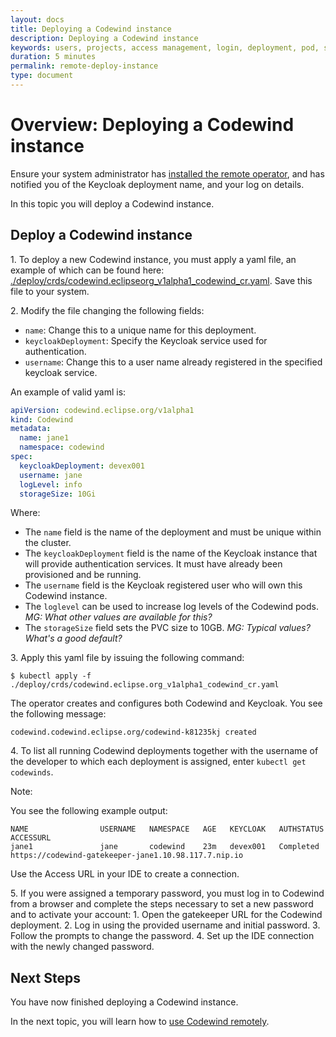 ```yaml
---
layout: docs
title: Deploying a Codewind instance
description: Deploying a Codewind instance
keywords: users, projects, access management, login, deployment, pod, security, securing cloud connection, remote deployment of Codewind, remote, remote operator, remote codewind instance
duration: 5 minutes
permalink: remote-deploy-instance
type: document
---
```


# Overview: Deploying a Codewind instance

Ensure your system administrator has [installed the remote operator](./remote-install-operator.html), and has notified you of the Keycloak deployment name, and your log on details. 

In this topic you will deploy a Codewind instance.

## Deploy a Codewind instance

1\. To deploy a new Codewind instance, you must apply a yaml file, an example of which can be found here: [./deploy/crds/codewind.eclipseorg_v1alpha1_codewind_cr.yaml](./deploy/crds/codewind.eclipseorg_v1alpha1_codewind_cr.yaml). Save this file to your system. 

2\. Modify the file changing the following fields:
- `name`: Change this to a unique name for this deployment.
- `keycloakDeployment`: Specify the Keycloak service used for authentication.
- `username`: Change this to a user name already registered in the specified keycloak service.

An example of valid yaml is:

```yaml
apiVersion: codewind.eclipse.org/v1alpha1
kind: Codewind
metadata:
  name: jane1
  namespace: codewind
spec:
  keycloakDeployment: devex001
  username: jane
  logLevel: info
  storageSize: 10Gi
```

Where:
- The `name` field is the name of the deployment and must be unique within the cluster.
- The `keycloakDeployment` field is the name of the Keycloak instance that will provide authentication services. It must have already been provisioned and be running.
- The `username` field is the Keycloak registered user who will own this Codewind instance.
- The `loglevel` can be used to increase log levels of the Codewind pods. _MG: What other values are available for this?_
- The `storageSize` field sets the PVC size to 10GB. _MG: Typical values? What's a good default?_

3\. Apply this yaml file by issuing the following command: 

`$ kubectl apply -f ./deploy/crds/codewind.eclipse.org_v1alpha1_codewind_cr.yaml`

The operator creates and configures both Codewind and Keycloak. You see the following message:

`codewind.codewind.eclipse.org/codewind-k81235kj created`

4\. To list all running Codewind deployments together with the username of the developer to which each deployment is assigned, enter `kubectl get codewinds`. 

Note:

You see the following example output:

```
NAME                USERNAME   NAMESPACE   AGE   KEYCLOAK   AUTHSTATUS   ACCESSURL
jane1               jane       codewind    23m   devex001   Completed    https://codewind-gatekeeper-jane1.10.98.117.7.nip.io
```

Use the Access URL in your IDE to create a connection. 

5\. If you were assigned a temporary password, you must log in to Codewind from a browser and complete the steps necessary to set a new password and to activate your account:
    1. Open the gatekeeper URL for the Codewind deployment.
    2. Log in using the provided username and initial password.
    3. Follow the prompts to change the password.
    4. Set up the IDE connection with the newly changed password.


## Next Steps

You have now finished deploying a Codewind instance. 

In the next topic, you will learn how to [use Codewind remotely](./remote-codewind-overview.html).